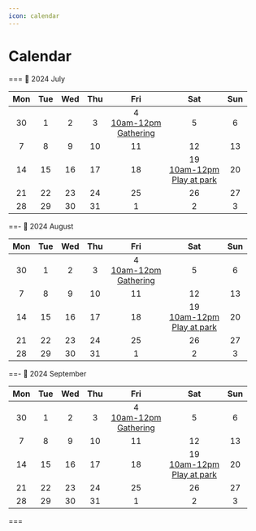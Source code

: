 ```yaml
---
icon: calendar
---
```


# Calendar

=== :calendar: 2024 July

|Mon|Tue|Wed|Thu|Fri|Sat|Sun|
|:-:|:-:|:-:|:-:|:-:|:-:|:-:|
|30|1|2|3|4<br>[10am-12pm<br>Gathering](here.html)|5|6|
|7|8|9|10|11|12|13|
|14|15|16|17|18|19<br>[10am-12pm<br>Play at park](20240719-playatpark.md)|20|
|21|22|23|24|25|26|27|
|28|29|30|31|1|2|3|

==- :calendar: 2024 August

|Mon|Tue|Wed|Thu|Fri|Sat|Sun|
|:-:|:-:|:-:|:-:|:-:|:-:|:-:|
|30|1|2|3|4<br>[10am-12pm<br>Gathering](here.html)|5|6|
|7|8|9|10|11|12|13|
|14|15|16|17|18|19<br>[10am-12pm<br>Play at park](20240719-playatpark.md)|20|
|21|22|23|24|25|26|27|
|28|29|30|31|1|2|3|

==- :calendar: 2024 September 

|Mon|Tue|Wed|Thu|Fri|Sat|Sun|
|:-:|:-:|:-:|:-:|:-:|:-:|:-:|
|30|1|2|3|4<br>[10am-12pm<br>Gathering](here.html)|5|6|
|7|8|9|10|11|12|13|
|14|15|16|17|18|19<br>[10am-12pm<br>Play at park](20240719-playatpark.md)|20|
|21|22|23|24|25|26|27|
|28|29|30|31|1|2|3|

===